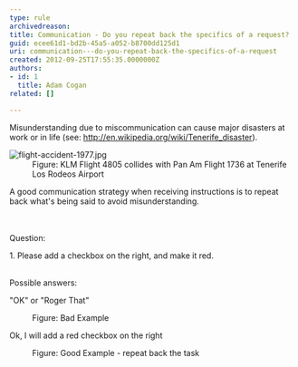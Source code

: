 ```yaml
---
type: rule
archivedreason: 
title: Communication - Do you repeat back the specifics of a request?
guid: ecee61d1-bd2b-45a5-a052-b8700dd125d1
uri: communication---do-you-repeat-back-the-specifics-of-a-request
created: 2012-09-25T17:55:35.0000000Z
authors:
- id: 1
  title: Adam Cogan
related: []

---
```



<p>​​​Misunderstanding due to miscommunication can cause major disasters at work or in life (see&#58; ​<a href="https&#58;//en.wikipedia.org/wiki/Tenerife_airport_disaster" target="_blank">http&#58;//en.wikipedia.org/wiki/Tenerife_disaster</a>).<br></p><dl class="badImage"><dt><img src="/PublishingImages/flight-accident-1977.jpg" alt="flight-accident-1977.jpg" /></dt><dd>Figure&#58; KLM Flight 4805 collides with Pan Am Flight 1736 at Tenerife Los Rodeos Airport</dd>
</dl>
<p>​​A good communication strategy when receiving instructions is to repeat back what's being said to avoid misunderstanding.</p>
<br><excerpt class='endintro'></excerpt><br>
Question&#58;&#160;<div><p class="ssw15-rteElement-GreyBox">1. Please add a checkbox on the right, and make it red.<br></p>&#160;<div>Possible answers&#58; <dl class="bad"><p class="ssw15-rteElement-GreyBox">&quot;OK&quot; or &quot;Roger That&quot;<br></p><dd>Figure&#58; Bad Example</dd></dl><dl class="good"><p class="ssw15-rteElement-GreyBox">Ok, I will add a red checkbox on the right<br></p><dd>Figure&#58; Good Example - repeat back the task<br></dd></dl></div></div>


